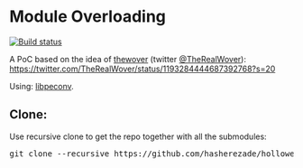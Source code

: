 # Module Overloading

[![Build status](https://ci.appveyor.com/api/projects/status/eon7pk50v3ktjh47?svg=true)](https://ci.appveyor.com/project/hasherezade/hollowed-dll-mapping)

A PoC based on the idea of [thewover](https://github.com/thewover) (twitter [@TheRealWover](https://twitter.com/TheRealWover)):
https://twitter.com/TheRealWover/status/1193284444687392768?s=20

Using: [libpeconv](https://github.com/hasherezade/libpeconv).

Clone:
-
Use recursive clone to get the repo together with all the submodules:
<pre>
git clone --recursive https://github.com/hasherezade/hollowed_dll_mapping.git
</pre>
